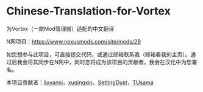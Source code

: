 # Chinese-Translation-for-Vortex
为Vortex（一款Mod管理器）适配的中文翻译

N网项目：https://www.nexusmods.com/site/mods/29

如您想参与此项目，可直接提交代码，或通过邮箱联系我（邮箱看我的主页）。通过后我会将其同步在N网中，同时您将成为该项目的贡献者，我会在汉化中为您署名。

本项目贡献者：[liuyanxi](https://github.com/liuyanxi975)，[xuqingxin](https://github.com/xuqingxin001)，[SettingDust](https://github.com/SettingDust)，[TUsama](https://github.com/TUsama)
